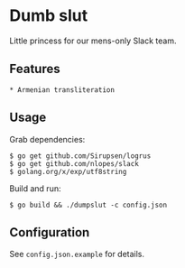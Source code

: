 # Dumb slut

Little princess for our mens-only Slack team.

## Features

	* Armenian transliteration

## Usage

Grab dependencies:

	$ go get github.com/Sirupsen/logrus
	$ go get github.com/nlopes/slack
	$ golang.org/x/exp/utf8string

Build and run:

	$ go build && ./dumpslut -c config.json

## Configuration

See `config.json.example` for details.